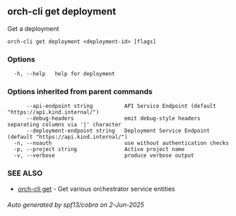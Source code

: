 ## orch-cli get deployment

Get a deployment

```
orch-cli get deployment <deployment-id> [flags]
```

### Options

```
  -h, --help   help for deployment
```

### Options inherited from parent commands

```
      --api-endpoint string          API Service Endpoint (default "https://api.kind.internal/")
      --debug-headers                emit debug-style headers separating columns via '|' character
      --deployment-endpoint string   Deployment Service Endpoint (default "https://api.kind.internal/")
  -n, --noauth                       use without authentication checks
  -p, --project string               Active project name
  -v, --verbose                      produce verbose output
```

### SEE ALSO

* [orch-cli get](orch-cli_get.md)	 - Get various orchestrator service entities

###### Auto generated by spf13/cobra on 2-Jun-2025
